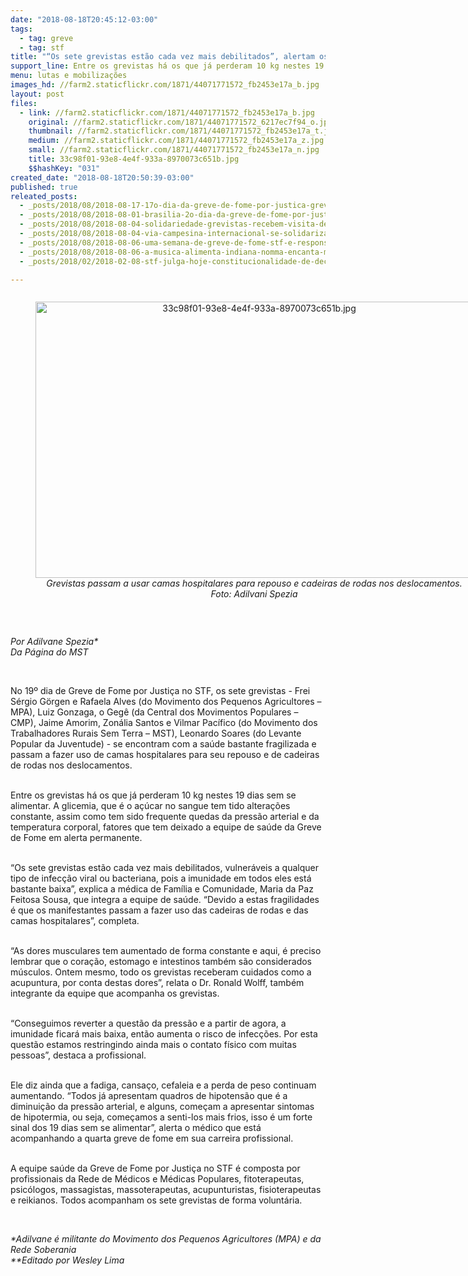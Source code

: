 ```yaml
---
date: "2018-08-18T20:45:12-03:00"
tags:
  - tag: greve
  - tag: stf
title: "“Os sete grevistas estão cada vez mais debilitados”, alertam os médicos"
support_line: Entre os grevistas há os que já perderam 10 kg nestes 19 dias sem se alimentar
menu: lutas e mobilizações
images_hd: //farm2.staticflickr.com/1871/44071771572_fb2453e17a_b.jpg
layout: post
files:
  - link: //farm2.staticflickr.com/1871/44071771572_fb2453e17a_b.jpg
    original: //farm2.staticflickr.com/1871/44071771572_6217ec7f94_o.jpg
    thumbnail: //farm2.staticflickr.com/1871/44071771572_fb2453e17a_t.jpg
    medium: //farm2.staticflickr.com/1871/44071771572_fb2453e17a_z.jpg
    small: //farm2.staticflickr.com/1871/44071771572_fb2453e17a_n.jpg
    title: 33c98f01-93e8-4e4f-933a-8970073c651b.jpg
    $$hashKey: "031"
created_date: "2018-08-18T20:50:39-03:00"
published: true
releated_posts:
  - _posts/2018/08/2018-08-17-17o-dia-da-greve-de-fome-por-justica-grevistas-seguem-convictos.md
  - _posts/2018/08/2018-08-01-brasilia-2o-dia-da-greve-de-fome-por-justica-no-stf.md
  - _posts/2018/08/2018-08-04-solidariedade-grevistas-recebem-visita-de-manuela-d-avila-e-eugenio-aragao.md
  - _posts/2018/08/2018-08-04-via-campesina-internacional-se-solidariza-com-militantes-em-greve-de-fome.md
  - _posts/2018/08/2018-08-06-uma-semana-de-greve-de-fome-stf-e-responsavel-por-vidas-de-militantes.md
  - _posts/2018/08/2018-08-06-a-musica-alimenta-indiana-nomma-encanta-militantes-grevistas-por-justica-no-stf.md
  - _posts/2018/02/2018-02-08-stf-julga-hoje-constitucionalidade-de-decreto-que-garante-demarcacao-e-titulos-de-territorios-quilombolas.md

---
```

<div style="text-align:center">
<figure class="image" style="display:inline-block"><img alt="33c98f01-93e8-4e4f-933a-8970073c651b.jpg" height="442" src="//farm2.staticflickr.com/1871/44071771572_fb2453e17a_b.jpg" width="700" />
<figcaption><em>Grevistas passam a usar camas hospitalares para repouso e cadeiras de rodas nos deslocamentos. Foto: Adilvani Spezia</em></figcaption>
</figure>
</div>

<p>&nbsp;</p>

<p><em>Por Adilvane Spezia*<br />
Da P&aacute;gina do MST</em></p>

<p>&nbsp;</p>

<p>No 19&ordm; dia de Greve de Fome por Justi&ccedil;a no STF, os sete grevistas - Frei S&eacute;rgio G&ouml;rgen e Rafaela Alves (do Movimento dos Pequenos Agricultores &ndash; MPA), Luiz Gonzaga, o Geg&ecirc; (da Central dos Movimentos Populares &ndash; CMP), Jaime Amorim, Zon&aacute;lia Santos e Vilmar Pac&iacute;fico (do Movimento dos Trabalhadores Rurais Sem Terra &ndash; MST), Leonardo Soares (do Levante Popular da Juventude) - se encontram com a sa&uacute;de bastante fragilizada e passam a fazer uso de camas hospitalares para seu repouso e de cadeiras de rodas nos deslocamentos.</p>

<p><br />
Entre os grevistas h&aacute; os que j&aacute; perderam 10 kg nestes 19 dias sem se alimentar. A glicemia, que &eacute; o a&ccedil;&uacute;car no sangue tem tido altera&ccedil;&otilde;es constante, assim como tem sido frequente quedas da press&atilde;o arterial e da temperatura corporal, fatores que tem deixado a equipe de sa&uacute;de da Greve de Fome em alerta permanente.&nbsp;</p>

<p><br />
&ldquo;Os sete grevistas est&atilde;o cada vez mais debilitados, vulner&aacute;veis a qualquer tipo de infec&ccedil;&atilde;o viral ou bacteriana, pois a imunidade em todos eles&nbsp;est&aacute; bastante baixa&rdquo;, explica a m&eacute;dica de Fam&iacute;lia e Comunidade, Maria da Paz Feitosa Sousa, que integra a equipe de sa&uacute;de. &ldquo;Devido a estas fragilidades &eacute; que os manifestantes passam a fazer uso das cadeiras de rodas e das camas hospitalares&rdquo;, completa.&nbsp;&nbsp;</p>

<p><br />
&ldquo;As dores musculares tem aumentado de forma constante e aqui, &eacute; preciso lembrar que o cora&ccedil;&atilde;o, estomago e intestinos tamb&eacute;m s&atilde;o considerados m&uacute;sculos. Ontem mesmo, todo os grevistas receberam cuidados como a acupuntura, por conta destas dores&rdquo;, relata o Dr. Ronald Wolff, tamb&eacute;m integrante da equipe que acompanha os grevistas.&nbsp;</p>

<p><br />
&ldquo;Conseguimos reverter a quest&atilde;o da press&atilde;o e a partir de agora, a imunidade ficar&aacute; mais baixa, ent&atilde;o aumenta o risco de infec&ccedil;&otilde;es. Por esta quest&atilde;o estamos restringindo ainda mais o contato f&iacute;sico com muitas pessoas&rdquo;, destaca a profissional.&nbsp;</p>

<p><br />
Ele diz ainda que a fadiga, cansa&ccedil;o, cefaleia e a perda de peso continuam aumentando. &ldquo;Todos j&aacute; apresentam quadros de hipotens&atilde;o que &eacute; a diminui&ccedil;&atilde;o da press&atilde;o arterial, e alguns, come&ccedil;am a apresentar sintomas de hipotermia, ou seja, come&ccedil;amos a senti-los mais frios, isso &eacute; um forte sinal dos 19 dias sem se alimentar&rdquo;, alerta o m&eacute;dico que est&aacute; acompanhando a quarta greve de fome em sua carreira profissional.&nbsp;</p>

<p><br />
A equipe sa&uacute;de da Greve de Fome por Justi&ccedil;a no STF &eacute; composta por profissionais da Rede de M&eacute;dicos e M&eacute;dicas Populares, fitoterapeutas, psic&oacute;logos, massagistas, massoterapeutas, acupunturistas, fisioterapeutas e reikianos. Todos acompanham os sete grevistas de forma volunt&aacute;ria.&nbsp;</p>

<p>&nbsp;</p>

<p><em>*Adilvane &eacute; militante do Movimento dos Pequenos Agricultores (MPA) e da Rede Soberania<br />
**Editado por Wesley Lima</em></p>
